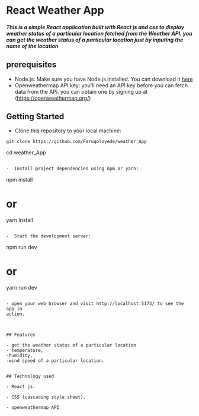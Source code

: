 # React Weather App 

##### This is a simple React application built with React js and css to display  weather status of a particular location fetched from the Weather API. you can get the weather status of a particular location just by inputing the name of the location


## prerequisites


-  Node.js: Make sure you have Node.js installed. You can download it
    [here](https://nodejs.org/)
- Openweathermap API key: you'll need an API key before you can fetch data from the APi.
     you can obtain one by signing up at (https://openweathermap.org/)



## Getting Started

-  Clone this repository to your local machine:

```
git clone https://github.com/Faruqoloyede/weather_App

```

cd weather_App
```

-  Install project dependencies using npm or yarn:

```
   npm install
   # or
   yarn Install
```

-  Start the development server:

```
   npm run dev
   # or
   yarn run dev

```

- open your web browser and visit http://localhost:5173/ to see the app in 
action.



## Features

- get the weather status of a particular location
- temperature, 
-humidity, 
-wind speed of a particular location.


## Technology used

- React js.

- CSS (cascading style sheet).

- openweathermap API


